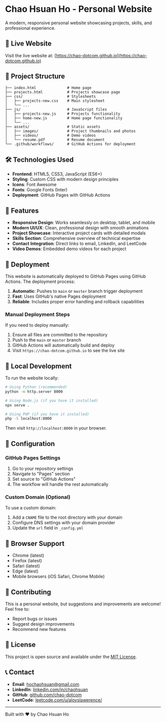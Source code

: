 # Chao Hsuan Ho - Personal Website

A modern, responsive personal website showcasing projects, skills, and professional experience.

## 🚀 Live Website

Visit the live website at: [https://chao-dotcom.github.io](https://chao-dotcom.github.io)

## 📁 Project Structure

```
├── index.html              # Home page
├── projects.html           # Projects showcase page
├── css/                    # Stylesheets
│   ├── projects-new.css    # Main stylesheet
│   └── ...
├── js/                     # JavaScript files
│   ├── projects-new.js     # Projects functionality
│   ├── home-new.js         # Home page functionality
│   └── ...
├── assets/                 # Static assets
│   ├── images/             # Project thumbnails and photos
│   ├── videos/             # Demo videos
│   └── resume.pdf          # Resume document
└── .github/workflows/      # GitHub Actions for deployment
```

## 🛠️ Technologies Used

- **Frontend**: HTML5, CSS3, JavaScript (ES6+)
- **Styling**: Custom CSS with modern design principles
- **Icons**: Font Awesome
- **Fonts**: Google Fonts (Inter)
- **Deployment**: GitHub Pages with GitHub Actions

## 🎯 Features

- **Responsive Design**: Works seamlessly on desktop, tablet, and mobile
- **Modern UI/UX**: Clean, professional design with smooth animations
- **Project Showcase**: Interactive project cards with detailed modals
- **Skills Section**: Comprehensive overview of technical expertise
- **Contact Integration**: Direct links to email, LinkedIn, and LeetCode
- **Video Demos**: Embedded demo videos for each project

## 🚀 Deployment

This website is automatically deployed to GitHub Pages using GitHub Actions. The deployment process:

1. **Automatic**: Pushes to `main` or `master` branch trigger deployment
2. **Fast**: Uses GitHub's native Pages deployment
3. **Reliable**: Includes proper error handling and rollback capabilities

### Manual Deployment Steps

If you need to deploy manually:

1. Ensure all files are committed to the repository
2. Push to the `main` or `master` branch
3. GitHub Actions will automatically build and deploy
4. Visit `https://chao-dotcom.github.io` to see the live site

## 📝 Local Development

To run the website locally:

```bash
# Using Python (recommended)
python -m http.server 8000

# Using Node.js (if you have it installed)
npx serve .

# Using PHP (if you have it installed)
php -S localhost:8000
```

Then visit `http://localhost:8000` in your browser.

## 🔧 Configuration

### GitHub Pages Settings

1. Go to your repository settings
2. Navigate to "Pages" section
3. Set source to "GitHub Actions"
4. The workflow will handle the rest automatically

### Custom Domain (Optional)

To use a custom domain:

1. Add a `CNAME` file to the root directory with your domain
2. Configure DNS settings with your domain provider
3. Update the `url` field in `_config.yml`

## 📱 Browser Support

- Chrome (latest)
- Firefox (latest)
- Safari (latest)
- Edge (latest)
- Mobile browsers (iOS Safari, Chrome Mobile)

## 🤝 Contributing

This is a personal website, but suggestions and improvements are welcome! Feel free to:

- Report bugs or issues
- Suggest design improvements
- Recommend new features

## 📄 License

This project is open source and available under the [MIT License](LICENSE).

## 📞 Contact

- **Email**: [hochaohsuan@gmail.com](mailto:hochaohsuan@gmail.com)
- **LinkedIn**: [linkedin.com/in/chaohsuan](https://linkedin.com/in/chaohsuan)
- **GitHub**: [github.com/chao-dotcom](https://github.com/chao-dotcom)
- **LeetCode**: [leetcode.com/u/aloyslawerence/](https://leetcode.com/u/aloyslawerence/)

---

Built with ❤️ by Chao Hsuan Ho
